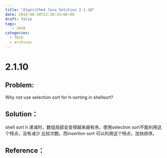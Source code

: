 ```yaml
---
title: "Algorithm4 Java Solution 2.1.10"
date: 2019-08-30T23:38:31+08:00
draft: false
tags:
   - JAVA
categories:
  - TECH
  - archives
---
```



# 2.1.10

## Problem:

Why not use selection sort for h-sorting in shellsort?

## Solution：

shell sort h 递减时，数组局部会变得越来越有序。使用selection sort不能利用这个特点，没有减少
比较次数。而insertion sort 可以利用这个特点，加快排序。

## Reference：


